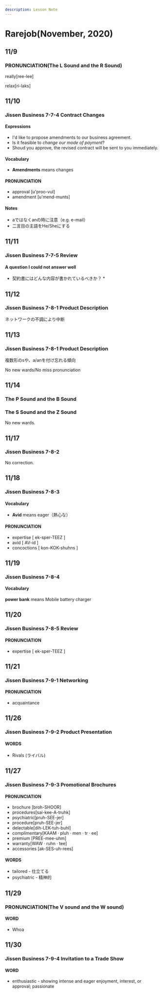 ```yaml
---
description: Lesson Note
---
```


# Rarejob\(November, 2020\)

## 11/9

### **PRONUNCIATION\(**The L Sound and the R Sound**\)**

really\[ree-lee\]

relax\[ri-laks\]

## 11/10

### Jissen Business 7-7-4 Contract Changes

#### Expressions

* I'd like to propose amendments to our business agreement.
* Is it feasible to _change our mode of payment_?
* Shoud you approve, the revised contract will be sent to you immediately.

#### Vocabulary

* **Amendments** means changes

#### PRONUNCIATION

* approval \[u'proo-vul\]
* amendment \[u'mend-munts\]

#### Notes

* aではなくanの時に注意（e.g. e-mail）
* 二言目の主語をHe/Sheにする

## 11/11

### Jissen Business 7-7-5 Review

#### A question I could not answer well 

* 契約書にはどんな内容が書かれているべきか？
  * 

## 11/12

### Jissen Business 7-8-1 Product Description

ネットワークの不調により中断

## 11/13

### Jissen Business 7-8-1 Product Description

複数形のsや、a/anを付け忘れる傾向

No new wards/No miss pronunciation

##  11/14

### The P Sound and the B Sound

### The S Sound and the Z Sound

No new wards.

## 11/17

### Jissen Business 7-8-2

No correction.

## 11/18

### Jissen Business 7-8-3

#### Vocabulary

* **Avid** means eager（熱心な）

#### PRONUNCIATION

* expertise \[ ek-sper-TEEZ \]
* avid \[ AV-id \]
* concoctions \[ kon-KOK-shuhns \]

## 11/19

### Jissen Business 7-8-4

#### Vocabulary

**power bank** means Mobile battery charger

## 11/20

### Jissen Business 7-8-5 Review

#### PRONUNCIATION

* expertise \[ ek-sper-TEEZ \]

## 11/21

### Jissen Business 7-9-1 Networking

#### PRONUNCIATION

* acquaintance

## 11/26

### Jissen Business 7-9-2 Product Presentation

#### WORDS

* Rivals \(ライバル\)

## 11/27

### Jissen Business 7-9-3 Promotional Brochures

#### PRONUNCIATION

* brochure \[broh-SHOOR\]
* procedures\[sai-kee-A-truhk\]
* psychiatric\[pruh-SEE-jer\]
* procedure\[pruh-SEE-jer\]
* delectable\[dih-LEK-tuh-buhl\]
* complimentary\[KAAM · pluh · men · tr · ee\]
* premium \[PREE-mee-uhm\]
* warranty\[WAW · ruhn · tee\]
* accessories \[ak-SES-uh-rees\]

#### WORDS

* tailored - 仕立てる
* psychiatric - 精神的

## 11/29

### PRONUNCIATION\(The V sound and the W sound\)

#### WORD

* Whoa

## 11/30

### Jissen Business 7-9-4 Invitation to a Trade Show

#### WORD

* enthusiastic - showing intense and eager enjoyment, interest, or approval; passionate

